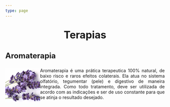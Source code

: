```yaml
---
type: page
---
```



<p style=" font-size:24pt; font-weight:bold; text-align:center "> Terapias </p> 


<p style=" font-size:18pt; font-weight:bold; "> Aromaterapia </p> 

<p style="text-align:justify"> 
   <img align="left" width="110" height="110" src="https://raw.githubusercontent.com/CONEXAOSHANTY/conexaoshanty.github.io/master/imagens/imagem_lavanda.png">Aromaterapia é uma prática terapeutica 100% natural, de baixo risco e raros efeitos colaterais. Ela atua no sistema olfatório, tegumentar (pele) e digestivo de maneira integrada. Como todo tratamento, deve ser utilizada de acordo com as indicações e ser de uso constante para que se atinja o resultado desejado.
</p>
